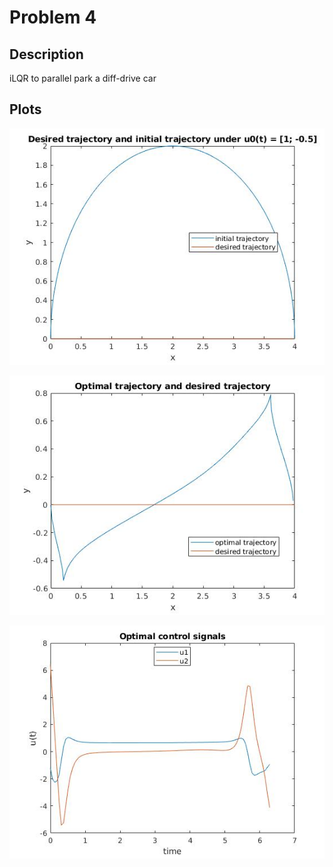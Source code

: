 # Problem 4

## Description
iLQR to parallel park a diff-drive car

## Plots
![destraj](destraj.jpg)

![optimtraj](optimaltraj.jpg)

![controls](controls.jpg)
